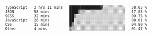 <!--START_SECTION:waka-->

```text
TypeScript   3 hrs 11 mins   ██████████████▓░░░░░░░░░░   58.05 %
JSON         58 mins         ████▒░░░░░░░░░░░░░░░░░░░░   17.83 %
SCSS         32 mins         ██▒░░░░░░░░░░░░░░░░░░░░░░   09.75 %
JavaScript   26 mins         ██░░░░░░░░░░░░░░░░░░░░░░░   08.01 %
CSS          15 mins         █▒░░░░░░░░░░░░░░░░░░░░░░░   04.80 %
Other        4 mins          ▒░░░░░░░░░░░░░░░░░░░░░░░░   01.47 %
```

<!--END_SECTION:waka-->


<!--
**Leorio21/Leorio21** is a ✨ _special_ ✨ repository because its `README.md` (this file) appears on your GitHub profile.

Here are some ideas to get you started:

- 🔭 I’m currently working on ...
- 🌱 I’m currently learning ...
- 👯 I’m looking to collaborate on ...
- 🤔 I’m looking for help with ...
- 💬 Ask me about ...
- 📫 How to reach me: ...
- 😄 Pronouns: ...
- ⚡ Fun fact: ...
-->
